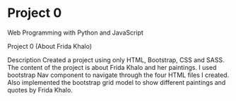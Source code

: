 # Project 0

Web Programming with Python and JavaScript


Project 0 (About Frida Khalo)

Description
Created a project using only HTML, Bootstrap, CSS and SASS. The content of the project is about Frida Khalo and her paintings. I used bootstrap Nav component to navigate through the four HTML files I created. Also implemented the bootstrap grid model to show different paintings and quotes by Frida Khalo.  
